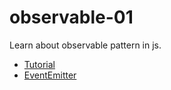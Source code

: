 # observable-01
Learn about observable pattern in js.
* [Tutorial](https://www.stackchief.com/tutorials/JavaScript%20Observables%20in%205%20Minutes)
* [EventEmitter](https://nodejs.org/dist/latest-v16.x/docs/api/events.html)